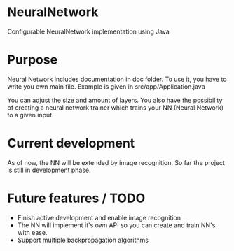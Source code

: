 # NeuralNetwork
Configurable NeuralNetwork implementation using Java

# Purpose
Neural Network includes documentation in doc folder. To use it, you have to write you own main file. Example is given in src/app/Application.java

You can adjust the size and amount of layers. You also have the possibility of creating a neural network trainer which trains your NN (Neural Network) to a given input.

# Current development
As of now, the NN will be extended by image recognition. So far the project is still in development phase.

# Future features / TODO

* Finish active development and enable image recognition
* The NN will implement it's own API so you can create and train NN's with ease.
* Support multiple backpropagation algorithms
